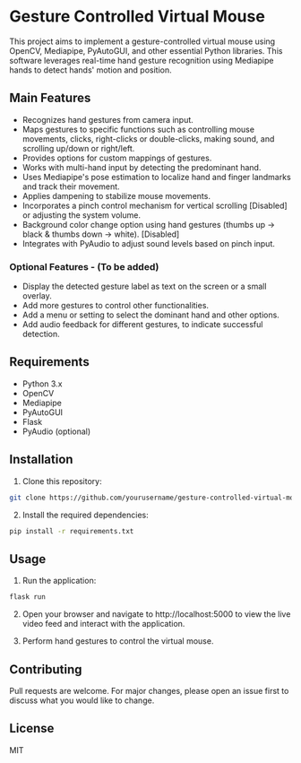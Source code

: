 # Gesture Controlled Virtual Mouse

This project aims to implement a gesture-controlled virtual mouse using OpenCV, Mediapipe, PyAutoGUI, and other essential Python libraries. This software leverages real-time hand gesture recognition using Mediapipe hands to detect hands' motion and position.

## Main Features

- Recognizes hand gestures from camera input.
- Maps gestures to specific functions such as controlling mouse movements, clicks, right-clicks or double-clicks, making sound, and scrolling up/down or right/left.
- Provides options for custom mappings of gestures.
- Works with multi-hand input by detecting the predominant hand.
- Uses Mediapipe's pose estimation to localize hand and finger landmarks and track their movement.
- Applies dampening to stabilize mouse movements.
- Incorporates a pinch control mechanism for vertical scrolling [Disabled] or adjusting the system volume.
- Background color change option using hand gestures (thumbs up -> black & thumbs down -> white). [Disabled]
- Integrates with PyAudio to adjust sound levels based on pinch input. 

### Optional Features - (To be added)

- Display the detected gesture label as text on the screen or a small overlay.
- Add more gestures to control other functionalities.
- Add a menu or setting to select the dominant hand and other options.
- Add audio feedback for different gestures, to indicate successful detection.

## Requirements

- Python 3.x
- OpenCV
- Mediapipe
- PyAutoGUI
- Flask
- PyAudio (optional)

## Installation

1. Clone this repository:

```bash
git clone https://github.com/yourusername/gesture-controlled-virtual-mouse.git
```

2. Install the required dependencies:

```bash
pip install -r requirements.txt
```

## Usage

1. Run the application:
   
```bash
flask run
```

2. Open your browser and navigate to http://localhost:5000 to view the live video feed and interact with the application.

3. Perform hand gestures to control the virtual mouse.

## Contributing
Pull requests are welcome. For major changes, please open an issue first to discuss what you would like to change.

## License
MIT
